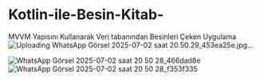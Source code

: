 # Kotlin-ile-Besin-Kitab-
MVVM Yapısını Kullanarak Veri tabanından Besinleri Çeken Uygulama 
![Uploading WhatsApp Görsel 2025-07-02 saat 20.50.29_453ea25e.jpg…]()


![WhatsApp Görsel 2025-07-02 saat 20 50 28_466dad8e](https://github.com/user-attachments/assets/feb2d992-ad34-403b-9a44-95a706075657)
![WhatsApp Görsel 2025-07-02 saat 20 50 28_f353f335](https://github.com/user-attachments/assets/a222d76a-97a6-4a40-a4e7-c436c205bbbb)


